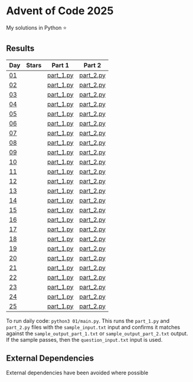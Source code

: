 # Advent of Code 2025

My solutions in Python ⭐

## Results

| Day                                        | Stars | Part 1                    | Part 2                    |
| ------------------------------------------ | ----- | ------------------------- | ------------------------- |
| [01](https://adventofcode.com/2025/day/1)  |       | [part_1.py](01/part_1.py) | [part_2.py](01/part_2.py) |
| [02](https://adventofcode.com/2025/day/2)  |       | [part_1.py](02/part_1.py) | [part_2.py](02/part_2.py) |
| [03](https://adventofcode.com/2025/day/3)  |       | [part_1.py](03/part_1.py) | [part_2.py](03/part_2.py) |
| [04](https://adventofcode.com/2025/day/4)  |       | [part_1.py](04/part_1.py) | [part_2.py](04/part_2.py) |
| [05](https://adventofcode.com/2025/day/5)  |       | [part_1.py](05/part_1.py) | [part_2.py](05/part_2.py) |
| [06](https://adventofcode.com/2025/day/6)  |       | [part_1.py](06/part_1.py) | [part_2.py](06/part_2.py) |
| [07](https://adventofcode.com/2025/day/7)  |       | [part_1.py](07/part_1.py) | [part_2.py](07/part_2.py) |
| [08](https://adventofcode.com/2025/day/8)  |       | [part_1.py](08/part_1.py) | [part_2.py](08/part_2.py) |
| [09](https://adventofcode.com/2025/day/9)  |       | [part_1.py](09/part_1.py) | [part_2.py](09/part_2.py) |
| [10](https://adventofcode.com/2025/day/10) |       | [part_1.py](10/part_1.py) | [part_2.py](10/part_2.py) |
| [11](https://adventofcode.com/2025/day/11) |       | [part_1.py](11/part_1.py) | [part_2.py](11/part_2.py) |
| [12](https://adventofcode.com/2025/day/12) |       | [part_1.py](12/part_1.py) | [part_2.py](12/part_2.py) |
| [13](https://adventofcode.com/2025/day/13) |       | [part_1.py](13/part_1.py) | [part_2.py](13/part_2.py) |
| [14](https://adventofcode.com/2025/day/14) |       | [part_1.py](14/part_1.py) | [part_2.py](14/part_2.py) |
| [15](https://adventofcode.com/2025/day/15) |       | [part_1.py](15/part_1.py) | [part_2.py](15/part_2.py) |
| [16](https://adventofcode.com/2025/day/16) |       | [part_1.py](16/part_1.py) | [part_2.py](16/part_2.py) |
| [17](https://adventofcode.com/2025/day/17) |       | [part_1.py](17/part_1.py) | [part_2.py](17/part_2.py) |
| [18](https://adventofcode.com/2025/day/18) |       | [part_1.py](18/part_1.py) | [part_2.py](18/part_2.py) |
| [19](https://adventofcode.com/2025/day/19) |       | [part_1.py](19/part_1.py) | [part_2.py](19/part_2.py) |
| [20](https://adventofcode.com/2025/day/20) |       | [part_1.py](20/part_1.py) | [part_2.py](20/part_2.py) |
| [21](https://adventofcode.com/2025/day/21) |       | [part_1.py](21/part_1.py) | [part_2.py](21/part_2.py) |
| [22](https://adventofcode.com/2025/day/22) |       | [part_1.py](22/part_1.py) | [part_2.py](22/part_2.py) |
| [23](https://adventofcode.com/2025/day/23) |       | [part_1.py](23/part_1.py) | [part_2.py](23/part_2.py) |
| [24](https://adventofcode.com/2025/day/24) |       | [part_1.py](24/part_1.py) | [part_2.py](24/part_2.py) |
| [25](https://adventofcode.com/2025/day/25) |       | [part_1.py](25/part_1.py) | [part_2.py](25/part_2.py) |

To run daily code: `python3 01/main.py`. This runs the `part_1.py` and `part_2.py` files with the `sample_input.txt` input and confirms it matches against the `sample_output_part_1.txt` or `sample_output_part_2.txt` output. If the sample passes, then the `question_input.txt` input is used.

## External Dependencies

External dependencies have been avoided where possible
